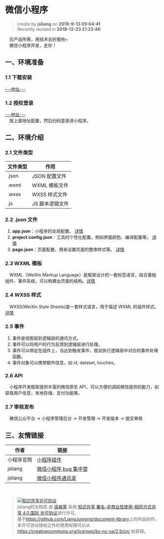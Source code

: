 微信小程序
===

> create by **jsliang** on **2018-9-13 09:04:41**  
> Recently revised in **2018-12-23 21:22:46**

&emsp;应产品所需，用技术去折服他~  
&emsp;微信小程序开发，走你！

## 一、环境准备

### 1.1 下载安装

[---地址---](https://developers.weixin.qq.com/miniprogram/dev/devtools/download.html?t=18091218)

### 1.2 授权登录

[---地址---](https://jingyan.baidu.com/article/4dc408486e25e2c8d946f1b7.html)  
&emsp;按上面地址配置，然后扫码登录进小程序。

## 二、环境介绍

### 2.1 文件类型

| 文件类型 | 作用 |
| --- | --- |
| .json | JSON 配置文件 |
| .wxml | WXML 模板文件 |
| .wxss | WXSS 样式文件 |
| .js | JS 脚本逻辑文件 |

### 2.2 .json 文件

1. **app.json**：小程序的全局配置。 [详情](https://developers.weixin.qq.com/miniprogram/dev/framework/config.html)
2. **project.config.json**：工具的个性化配置，例如界面颜色、编译配置等。 [详情](https://developers.weixin.qq.com/miniprogram/dev/devtools/projectconfig.html)
3. **page.json**：页面配置，用来设置页面的整体样式等。 [详情](https://developers.weixin.qq.com/miniprogram/dev/framework/config.html#%E5%85%A8%E5%B1%80%E9%85%8D%E7%BD%AE)

### 2.3 WXML 模板

&emsp;WXML（WeiXin Markup Language）是框架设计的一套标签语言，结合基础组件、事件系统，可以构建出页面的结构。[详情](https://developers.weixin.qq.com/miniprogram/dev/framework/view/wxml/index.html)

### 2.4 WXSS 样式

&emsp;WXSS(WeiXin Style Sheets)是一套样式语言，用于描述 WXML 的组件样式。[详情](https://developers.weixin.qq.com/miniprogram/dev/framework/view/wxss.html)

### 2.5 事件
1. 事件是视图层到逻辑层的通讯方式。
2. 事件可以将用户的行为反馈到逻辑层进行处理。
3. 事件可以绑定在组件上，当达到触发事件，就会执行逻辑层中对应的事件处理函数。
4. 事件对象可以携带额外信息，如 id, dataset, touches。

### 2.6 API

&emsp;小程序开发框架提供丰富的微信原生 API，可以方便的调起微信提供的能力，如获取用户信息，本地存储，支付功能等。

### 2.7 审核发布
&emsp;微信公众平台 -> 小程序管理后台 -> 开发管理 -> 开发版本 -> 提交审核

## 三、友情链接

| 作者 | 链接 |
| --- | --- |
| 小程序官网 | [小程序组件](https://developers.weixin.qq.com/miniprogram/dev/component/) |
| jsliang | [微信小程序 bug 集中营](./WeChatAppletBug.md) |
| jsliang | [微信小程序通讯录](./WeChatAppletFunctionList.md) |

<br>

> <a rel="license" href="http://creativecommons.org/licenses/by-nc-sa/4.0/"><img alt="知识共享许可协议" style="border-width:0" src="https://i.creativecommons.org/l/by-nc-sa/4.0/88x31.png" /></a><br /><span xmlns:dct="http://purl.org/dc/terms/" property="dct:title">jsliang的文档库</span> 由 <a xmlns:cc="http://creativecommons.org/ns#" href="https://github.com/LiangJunrong/document-library" property="cc:attributionName" rel="cc:attributionURL">梁峻荣</a> 采用 <a rel="license" href="http://creativecommons.org/licenses/by-nc-sa/4.0/">知识共享 署名-非商业性使用-相同方式共享 4.0 国际 许可协议</a>进行许可。<br />基于<a xmlns:dct="http://purl.org/dc/terms/" href="https://github.com/LiangJunrong/document-library" rel="dct:source">https://github.com/LiangJunrong/document-library</a>上的作品创作。<br />本许可协议授权之外的使用权限可以从 <a xmlns:cc="http://creativecommons.org/ns#" href="https://creativecommons.org/licenses/by-nc-sa/2.5/cn/" rel="cc:morePermissions">https://creativecommons.org/licenses/by-nc-sa/2.5/cn/</a> 处获得。
